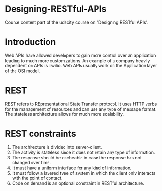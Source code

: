 # Designing-RESTful-APIs
Course content part of the udacity course on "Designing RESTful APIs".

# Introduction
Web APIs have allowed developers to gain more control over an application leading to much more customizations. An example of a company heavily dependent on APIs is Twilio. Web APIs usually work on the Application layer of the OSI model.

# REST
REST refers to REpresentational State Transfer protocol. It uses HTTP verbs for the management of resources and can use any type of message format. The stateless architecture allows for much more scalability.

# REST constraints
1. The architecture is divided into server-client.
2. The activity is stateless since it does not retain any type of information.
3. The response should be cacheable in case the response has not changed over time.
4. It must have a uniform interface for any kind of information.
5. It must follow a layered type of system in which the client only interacts with the point of contact.
6. Code on demand is an optional constraint in RESTful architecture.
